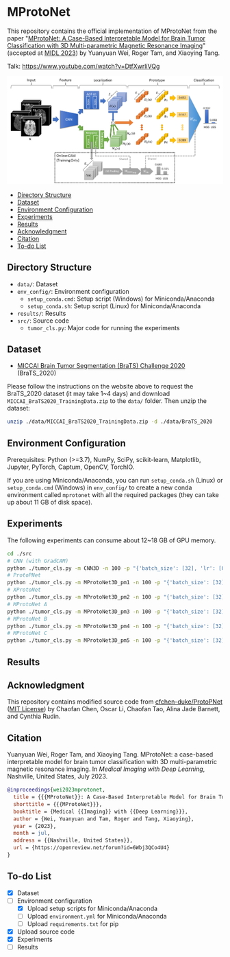 # MProtoNet

This repository contains the official implementation of MProtoNet from the paper "[MProtoNet: A Case-Based Interpretable Model for Brain Tumor Classification with 3D Multi-parametric Magnetic Resonance Imaging](https://openreview.net/forum?id=6Wbj3QCo4U4 "https://openreview.net/forum?id=6Wbj3QCo4U4")" (accepted at [MIDL 2023](https://2023.midl.io/papers/p218 "https://2023.midl.io/papers/p218")) by Yuanyuan Wei, Roger Tam, and Xiaoying Tang.

Talk: <https://www.youtube.com/watch?v=DtfXwrliVQg>

![Architecture](./images/architecture.png "The overall architecture of MProtoNet")

- [Directory Structure](#directory-structure)
- [Dataset](#dataset)
- [Environment Configuration](#environment-configuration)
- [Experiments](#experiments)
- [Results](#results)
- [Acknowledgment](#acknowledgment)
- [Citation](#citation)
- [To-do List](#to-do-list)

## Directory Structure

- `data/`: Dataset
- `env_config/`: Environment configuration
  - `setup_conda.cmd`: Setup script (Windows) for Miniconda/Anaconda
  - `setup_conda.sh`: Setup script (Linux) for Miniconda/Anaconda
- `results/`: Results
- `src/`: Source code
  - `tumor_cls.py`: Major code for running the experiments

## Dataset

- [MICCAI Brain Tumor Segmentation (BraTS) Challenge 2020](https://www.med.upenn.edu/cbica/brats2020/ "https://www.med.upenn.edu/cbica/brats2020/") (BraTS_2020)

Please follow the instructions on the website above to request the BraTS_2020 dataset (it may take 1~4 days) and download `MICCAI_BraTS2020_TrainingData.zip` to the `data/` folder. Then unzip the dataset:

```sh
unzip ./data/MICCAI_BraTS2020_TrainingData.zip -d ./data/BraTS_2020
```

## Environment Configuration

Prerequisites: Python (>=3.7), NumPy, SciPy, scikit-learn, Matplotlib, Jupyter, PyTorch, Captum, OpenCV, TorchIO.

If you are using Miniconda/Anaconda, you can run `setup_conda.sh` (Linux) or `setup_conda.cmd` (Windows) in `env_config/`  to create a new conda environment called `mprotonet` with all the required packages (they can take up about 11 GB of disk space).

## Experiments

The following experiments can consume about 12~18 GB of GPU memory.

```sh
cd ./src
# CNN (with GradCAM)
python ./tumor_cls.py -m CNN3D -n 100 -p "{'batch_size': [32], 'lr': [0.001], 'wd': [0.01], 'features': ['resnet152_ri'], 'n_layers': [6]}" --save-model 1
# ProtoPNet
python ./tumor_cls.py -m MProtoNet3D_pm1 -n 100 -p "{'batch_size': [32], 'lr': [0.001], 'wd': [0.01], 'features': ['resnet152_ri'], 'n_layers': [6], 'prototype_shape': [(30, 128, 1, 1, 1)], 'f_dist': ['cos'], 'topk_p': [1], 'coefs': [{'cls': 1, 'clst': 0.8, 'sep': -0.08, 'L1': 0.01, 'map': 0, 'OC': 0}]}" --save-model 1
# XProtoNet
python ./tumor_cls.py -m MProtoNet3D_pm2 -n 100 -p "{'batch_size': [32], 'lr': [0.001], 'wd': [0.01], 'features': ['resnet152_ri'], 'n_layers': [6], 'prototype_shape': [(30, 128, 1, 1, 1)], 'f_dist': ['cos'], 'topk_p': [1], 'coefs': [{'cls': 1, 'clst': 0.8, 'sep': -0.08, 'L1': 0.01, 'map': 0.5, 'OC': 0}]}" --save-model 1
# MProtoNet A
python ./tumor_cls.py -m MProtoNet3D_pm3 -n 100 -p "{'batch_size': [32], 'lr': [0.001], 'wd': [0.01], 'features': ['resnet152_ri'], 'n_layers': [6], 'prototype_shape': [(30, 128, 1, 1, 1)], 'f_dist': ['cos'], 'topk_p': [1], 'coefs': [{'cls': 1, 'clst': 0.8, 'sep': -0.08, 'L1': 0.01, 'map': 0.5, 'OC': 0}]}" --save-model 1
# MProtoNet B
python ./tumor_cls.py -m MProtoNet3D_pm4 -n 100 -p "{'batch_size': [32], 'lr': [0.001], 'wd': [0.01], 'features': ['resnet152_ri'], 'n_layers': [6], 'prototype_shape': [(30, 128, 1, 1, 1)], 'f_dist': ['cos'], 'topk_p': [1], 'coefs': [{'cls': 1, 'clst': 0.8, 'sep': -0.08, 'L1': 0.01, 'map': 0.5, 'OC': 0.05}]}" --save-model 1
# MProtoNet C
python ./tumor_cls.py -m MProtoNet3D_pm5 -n 100 -p "{'batch_size': [32], 'lr': [0.001], 'wd': [0.01], 'features': ['resnet152_ri'], 'n_layers': [6], 'prototype_shape': [(30, 128, 1, 1, 1)], 'f_dist': ['cos'], 'topk_p': [1], 'coefs': [{'cls': 1, 'clst': 0.8, 'sep': -0.08, 'L1': 0.01, 'map': 0.5, 'OC': 0.05}]}" --save-model 1
```

## Results

## Acknowledgment

This repository contains modified source code from [cfchen-duke/ProtoPNet](https://github.com/cfchen-duke/ProtoPNet "https://github.com/cfchen-duke/ProtoPNet") ([MIT License](https://github.com/cfchen-duke/ProtoPNet/blob/81bf2b70cb60e4f36e25e8be386eb616b7459321/LICENSE "https://github.com/cfchen-duke/ProtoPNet/blob/81bf2b70cb60e4f36e25e8be386eb616b7459321/LICENSE")) by Chaofan Chen, Oscar Li, Chaofan Tao, Alina Jade Barnett, and Cynthia Rudin.

## Citation

Yuanyuan Wei, Roger Tam, and Xiaoying Tang. MProtoNet: a case-based interpretable model for brain tumor classification with 3D multi-parametric magnetic resonance imaging. In *Medical Imaging with Deep Learning*, Nashville, United States, July 2023.

```bibtex
@inproceedings{wei2023mprotonet,
  title = {{{MProtoNet}}: A Case-Based Interpretable Model for Brain Tumor Classification with {{3D}} Multi-Parametric Magnetic Resonance Imaging},
  shorttitle = {{{MProtoNet}}},
  booktitle = {Medical {{Imaging}} with {{Deep Learning}}},
  author = {Wei, Yuanyuan and Tam, Roger and Tang, Xiaoying},
  year = {2023},
  month = jul,
  address = {{Nashville, United States}},
  url = {https://openreview.net/forum?id=6Wbj3QCo4U4}
}
```

## To-do List

- [x] Dataset
- [ ] Environment configuration
  - [x] Upload setup scripts for Miniconda/Anaconda
  - [ ] Upload `environment.yml` for Miniconda/Anaconda
  - [ ] Upload `requirements.txt` for pip
- [x] Upload source code
- [x] Experiments
- [ ] Results
